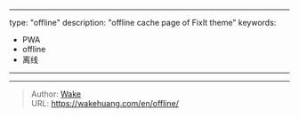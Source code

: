 # 

---
type: "offline"
description: "offline cache page of FixIt theme"
keywords: 
  - PWA
  - offline
  - 离线
---

---

> Author: [Wake](https://wakehuang.com/about)  
> URL: https://wakehuang.com/en/offline/  

